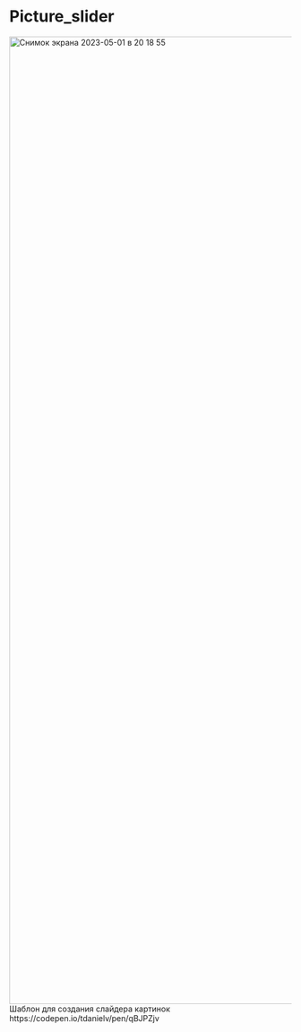 # Picture_slider
<img width="1728" alt="Снимок экрана 2023-05-01 в 20 18 55" src="https://user-images.githubusercontent.com/103593586/235486346-fc36b743-9174-49a7-8f02-251ed7795ad6.png">
Шаблон для создания слайдера картинок
https://codepen.io/tdanielv/pen/qBJPZjv
